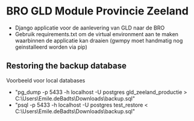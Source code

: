 # BRO GLD Module Provincie Zeeland

- Django applicatie voor de aanlevering van GLD naar de BRO
- Gebruik requirements.txt om de virtual environment aan te maken waarbinnen de applicatie kan draaien (gwmpy moet handmatig nog geinstalleerd worden via pip)

## Restoring the backup database
Voorbeeld voor local databases
- "pg_dump -p 5433 -h localhost -U postgres gld_zeeland_productie > C:\Users\Emile.deBadts\Downloads\backup.sql"
- "psql -p 5433 -h localhost -U postgres test_restore < C:\Users\Emile.deBadts\Downloads\backup.sql"
